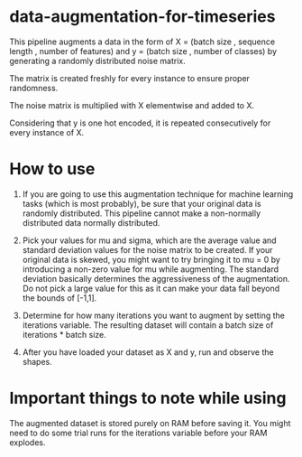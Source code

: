 # data-augmentation-for-timeseries

This pipeline augments a data in the form of X = (batch size , sequence length , number of features) and y = (batch size , number of classes) by generating a randomly distributed noise matrix.

The matrix is created freshly for every instance to ensure proper randomness. 

The noise matrix is multiplied with X elementwise and added to X. 

Considering that y is one hot encoded, it is repeated consecutively for every instance of X.

# How to use

1. If you are going to use this augmentation technique for machine learning tasks (which is most probably), be sure that your original data is randomly distributed. This pipeline cannot make a non-normally distributed data normally distributed.

2. Pick your values for mu and sigma, which are the average value and standard deviation values for the noise matrix to be created. If your original data is skewed, you might want to try bringing it to mu = 0 by introducing a non-zero value for mu while augmenting. The standard deviation basically determines the aggressiveness of the augmentation. Do not pick a large value for this as it can make your data fall beyond the bounds of [-1,1].

3. Determine for how many iterations you want to augment by setting the iterations variable. The resulting dataset will contain a batch size of iterations * batch size.

4. After you have loaded your dataset as X and y, run and observe the shapes.

# Important things to note while using

The augmented dataset is stored purely on RAM before saving it. You might need to do some trial runs for the iterations variable before your RAM explodes. 

